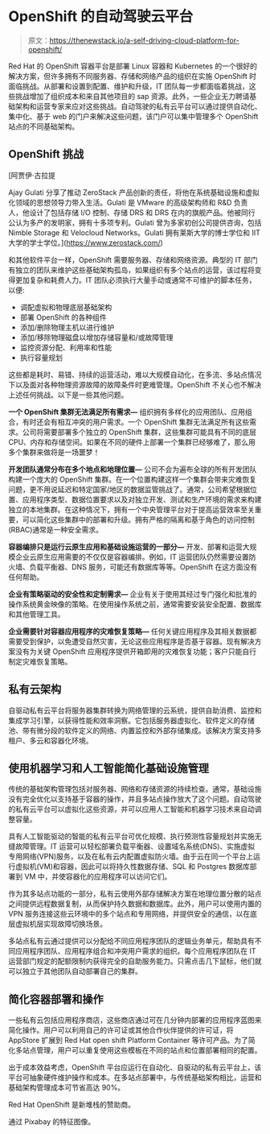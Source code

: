 # OpenShift 的自动驾驶云平台

> 原文：<https://thenewstack.io/a-self-driving-cloud-platform-for-openshift/>

Red Hat 的 OpenShift 容器平台是部署 Linux 容器和 Kubernetes 的一个很好的解决方案，但许多拥有不同服务器、存储和网络产品的组织在实施 OpenShift 时面临挑战。从部署和设置到配置、维护和升级，IT 团队每一步都面临着挑战，这些挑战增加了组织成本和来自其他项目的 sap 资源。此外，一些企业无力聘请基础架构和运营专家来应对这些挑战。自动驾驶的私有云平台可以通过提供自动化、集中化、基于 web 的门户来解决这些问题，该门户可以集中管理多个 OpenShift 站点的不同基础架构。

## OpenShift 挑战

 [阿贾伊·古拉提

Ajay Gulati 分享了推动 ZeroStack 产品创新的责任，将他在系统基础设施和虚拟化领域的思想领导力带入生活。Gulati 是 VMware 的高级架构师和 R&D 负责人，他设计了包括存储 I/O 控制、存储 DRS 和 DRS 在内的旗舰产品。他被同行公认为多产的发明家，拥有十多项专利。Gulati 曾为多家初创公司提供咨询，包括 Nimble Storage 和 Velocloud Networks。Gulati 拥有莱斯大学的博士学位和 IIT 大学的学士学位。](https://www.zerostack.com/) 

和其他软件平台一样，OpenShift 需要服务器、存储和网络资源。典型的 IT 部门有独立的团队来维护这些基础架构孤岛，如果组织有多个站点的运营，该过程将变得更加复杂和耗费人力。IT 团队必须执行大量手动或通常不可维护的脚本任务，以便:

*   调配虚拟和物理底层基础架构
*   部署 OpenShift 的各种组件
*   添加/删除物理主机以进行维护
*   添加/移除物理磁盘以增加存储容量和/或故障管理
*   监控资源分配、利用率和性能
*   执行容量规划

这些都是耗时、易错、持续的运营活动，难以大规模自动化，在多流、多站点情况下以及面对各种物理资源故障的故障条件时更难管理。OpenShift 不关心也不解决上述任何挑战。以下是一些其他问题。

**一个 OpenShift 集群无法满足所有需求—** 组织拥有多样化的应用团队、应用组合，有时还会有相互冲突的用户需求。一个 OpenShift 集群无法满足所有这些需求。公司将需要部署多个独立的 OpenShift 集群，这些集群可能具有不同的底层 CPU、内存和存储空间。如果在不同的硬件上部署一个集群已经够难了，那么用多个集群来做将是一场噩梦！

**开发团队通常分布在多个地点和地理位置—** 公司不会为遍布全球的所有开发团队构建一个庞大的 OpenShift 集群。在一个位置构建这样一个集群会带来灾难恢复问题，更不用说延迟和特定国家/地区的数据监管挑战了。通常，公司希望根据位置、应用程序类型、数据位置要求以及对独立开发、测试和生产环境的需求来构建独立的本地集群。在这种情况下，拥有一个中央管理平台对于提高运营效率至关重要，可以简化这些集群中的部署和升级。拥有严格的隔离和基于角色的访问控制(RBAC)通常是一种安全需求。

**容器编排只是运行云原生应用和基础设施运营的一部分—** 开发、部署和运营大规模企业云原生应用需要的不仅仅是容器编排。例如，IT 运营团队仍然需要设置防火墙、负载平衡器、DNS 服务，可能还有数据库等等。OpenShift 在这方面没有任何帮助。

**企业有策略驱动的安全性和定制需求—** 企业有关于使用其经过专门强化和批准的操作系统黄金映像的策略。在使用操作系统之前，通常需要安装安全配置、数据库和其他管理工具。

**企业需要针对容器应用程序的灾难恢复策略—** 任何关键应用程序及其相关数据都需要受到保护，以免遭受自然灾害，无论这些应用程序是否基于容器。现有解决方案没有为关键 OpenShift 应用程序提供开箱即用的灾难恢复功能；客户只能自行制定灾难恢复策略。

## 私有云架构

自驱动私有云平台将服务器集群转换为网络管理的云系统，提供自助消费、监控和集成学习引擎，以获得性能和效率洞察。它包括服务器虚拟化、软件定义的存储池、带有微分段的软件定义的网络、内置监控和外部存储集成。该解决方案支持多租户、多云和容器化环境。

## 使用机器学习和人工智能简化基础设施管理

传统的基础架构管理包括对服务器、网络和存储资源的持续检查。通常，基础设施没有完全优化以支持基于容器的操作，并且多站点操作放大了这个问题。自动驾驶的私有云平台可以虚拟化这些资源，并可以应用人工智能和机器学习技术来自动调整容量。

具有人工智能驱动的智能的私有云平台可优化规模、执行预测性容量规划并实施无缝故障管理。IT 运营可以轻松部署负载平衡器、设置域名系统(DNS)、实施虚拟专用网络(VPN)服务，以及在私有云内配置虚拟防火墙。由于云在同一个平台上运行虚拟机(VM)和容器，因此可以将持久性数据存储、SQL 和 Postgres 数据库部署到 VM 中，并使容器化的应用程序可以访问它们。

作为其多站点功能的一部分，私有云使用外部存储解决方案在地理位置分散的站点之间提供远程数据复制，从而保护持久数据和数据库。此外，用户可以使用内置的 VPN 服务连接这些云环境中的多个站点和专用网络，并提供安全的通信，以在底层虚拟机层实现故障切换场景。

多站点私有云通过提供可以分配给不同应用程序团队的逻辑业务单元，帮助具有不同应用程序团队、应用程序组合和冲突用户需求的组织。每个应用程序团队在 IT 运营部门规定的配额限制内获得完全的自助服务能力。只需点击几下鼠标，他们就可以独立于其他团队自动部署自己的集群。

## 简化容器部署和操作

一些私有云包括应用程序商店，这些商店通过可在几分钟内部署的应用程序蓝图来简化操作。用户可以利用自己的许可证或其他合作伙伴提供的许可证，将 AppStore 扩展到 Red Hat open shift Platform Container 等许可产品。为了简化多站点管理，用户可以重复使用这些模板在不同的站点和位置部署相同的配置。

出于成本效益考虑，OpenShift 平台应运行在自动化、自驱动的私有云平台上，该平台可抽象硬件维护操作和成本。在多站点部署中，与传统基础架构相比，运营和基础架构管理成本可节省高达 90%。

Red Hat OpenShift 是新堆栈的赞助商。

通过 Pixabay 的特征图像。

<svg xmlns:xlink="http://www.w3.org/1999/xlink" viewBox="0 0 68 31" version="1.1"><title>Group</title> <desc>Created with Sketch.</desc></svg>